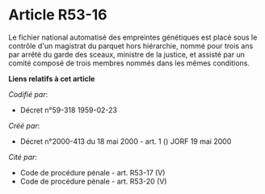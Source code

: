 # Article R53-16

Le fichier national automatisé des empreintes génétiques est placé sous le contrôle d'un magistrat du parquet hors
hiérarchie, nommé pour trois ans par arrêté du garde des sceaux, ministre de la justice, et assisté par un comité composé de
trois membres nommés dans les mêmes conditions.

**Liens relatifs à cet article**

_Codifié par_:

  - Décret n°59-318 1959-02-23

_Créé par_:

  - Décret n°2000-413 du 18 mai 2000 - art. 1 () JORF 19 mai 2000

_Cité par_:

  - Code de procédure pénale - art. R53-17 (V)
  - Code de procédure pénale - art. R53-20 (V)
